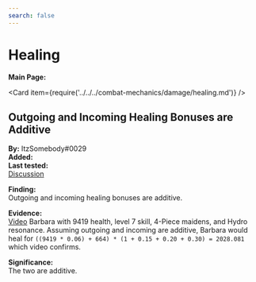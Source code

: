 ```yaml
---
search: false
---
```


# Healing

**Main Page:**

<Card item={require('../../../combat-mechanics/damage/healing.md')} />

## Outgoing and Incoming Healing Bonuses are Additive

**By:** ItzSomebody\#0029  
**Added:** <Version date="2021-08-09" />  
**Last tested:** <VersionHl date="2022-10-12" />  
[Discussion](https://tickets.deeznuts.moe/ticket-archive/attachments_874018516842475600_874090458991706122_transcript-outcoming-incoming-healing-additive.html)

**Finding:**  
Outgoing and incoming healing bonuses are additive.

**Evidence:**  
[Video](https://youtu.be/yJMPaWKCCbA) Barbara with 9419 health, level 7 skill, 4-Piece maidens, and Hydro resonance. Assuming outgoing and incoming are additive, Barbara would heal for `((9419 * 0.06) + 664) * (1 + 0.15 + 0.20 + 0.30) = 2028.081` which video confirms.

**Significance:**  
The two are additive.
